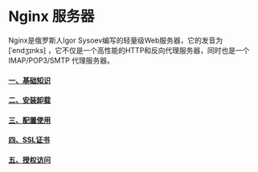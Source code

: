 <span id="hidden-autonumber"></span>

<h1 class="article-title">Nginx 服务器</h1>

Nginx是俄罗斯人Igor Sysoev编写的轻量级Web服务器，它的发音为 [ˈendʒɪnks] ，它不仅是一个高性能的HTTP和反向代理服务器，同时也是一个IMAP/POP3/SMTP 代理服务器。

#### [一、基础知识](./1.md)

#### [二、安装卸载](./2.md)

#### [三、配置使用](./3.md)

#### [四、SSL证书](./4.md)

#### [五、授权访问](./5.md)

